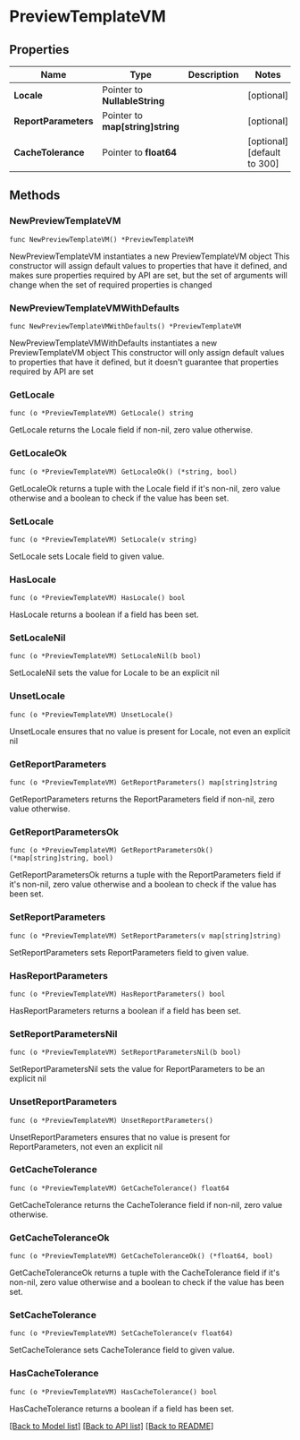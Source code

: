 # PreviewTemplateVM

## Properties

Name | Type | Description | Notes
------------ | ------------- | ------------- | -------------
**Locale** | Pointer to **NullableString** |  | [optional] 
**ReportParameters** | Pointer to **map[string]string** |  | [optional] 
**CacheTolerance** | Pointer to **float64** |  | [optional] [default to 300]

## Methods

### NewPreviewTemplateVM

`func NewPreviewTemplateVM() *PreviewTemplateVM`

NewPreviewTemplateVM instantiates a new PreviewTemplateVM object
This constructor will assign default values to properties that have it defined,
and makes sure properties required by API are set, but the set of arguments
will change when the set of required properties is changed

### NewPreviewTemplateVMWithDefaults

`func NewPreviewTemplateVMWithDefaults() *PreviewTemplateVM`

NewPreviewTemplateVMWithDefaults instantiates a new PreviewTemplateVM object
This constructor will only assign default values to properties that have it defined,
but it doesn't guarantee that properties required by API are set

### GetLocale

`func (o *PreviewTemplateVM) GetLocale() string`

GetLocale returns the Locale field if non-nil, zero value otherwise.

### GetLocaleOk

`func (o *PreviewTemplateVM) GetLocaleOk() (*string, bool)`

GetLocaleOk returns a tuple with the Locale field if it's non-nil, zero value otherwise
and a boolean to check if the value has been set.

### SetLocale

`func (o *PreviewTemplateVM) SetLocale(v string)`

SetLocale sets Locale field to given value.

### HasLocale

`func (o *PreviewTemplateVM) HasLocale() bool`

HasLocale returns a boolean if a field has been set.

### SetLocaleNil

`func (o *PreviewTemplateVM) SetLocaleNil(b bool)`

 SetLocaleNil sets the value for Locale to be an explicit nil

### UnsetLocale
`func (o *PreviewTemplateVM) UnsetLocale()`

UnsetLocale ensures that no value is present for Locale, not even an explicit nil
### GetReportParameters

`func (o *PreviewTemplateVM) GetReportParameters() map[string]string`

GetReportParameters returns the ReportParameters field if non-nil, zero value otherwise.

### GetReportParametersOk

`func (o *PreviewTemplateVM) GetReportParametersOk() (*map[string]string, bool)`

GetReportParametersOk returns a tuple with the ReportParameters field if it's non-nil, zero value otherwise
and a boolean to check if the value has been set.

### SetReportParameters

`func (o *PreviewTemplateVM) SetReportParameters(v map[string]string)`

SetReportParameters sets ReportParameters field to given value.

### HasReportParameters

`func (o *PreviewTemplateVM) HasReportParameters() bool`

HasReportParameters returns a boolean if a field has been set.

### SetReportParametersNil

`func (o *PreviewTemplateVM) SetReportParametersNil(b bool)`

 SetReportParametersNil sets the value for ReportParameters to be an explicit nil

### UnsetReportParameters
`func (o *PreviewTemplateVM) UnsetReportParameters()`

UnsetReportParameters ensures that no value is present for ReportParameters, not even an explicit nil
### GetCacheTolerance

`func (o *PreviewTemplateVM) GetCacheTolerance() float64`

GetCacheTolerance returns the CacheTolerance field if non-nil, zero value otherwise.

### GetCacheToleranceOk

`func (o *PreviewTemplateVM) GetCacheToleranceOk() (*float64, bool)`

GetCacheToleranceOk returns a tuple with the CacheTolerance field if it's non-nil, zero value otherwise
and a boolean to check if the value has been set.

### SetCacheTolerance

`func (o *PreviewTemplateVM) SetCacheTolerance(v float64)`

SetCacheTolerance sets CacheTolerance field to given value.

### HasCacheTolerance

`func (o *PreviewTemplateVM) HasCacheTolerance() bool`

HasCacheTolerance returns a boolean if a field has been set.


[[Back to Model list]](../README.md#documentation-for-models) [[Back to API list]](../README.md#documentation-for-api-endpoints) [[Back to README]](../README.md)


